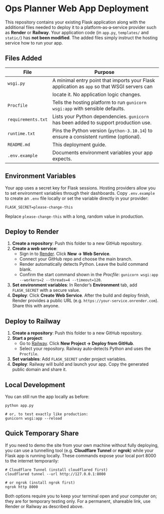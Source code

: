 # Ops Planner Web App Deployment

This repository contains your existing Flask application along with the
additional files needed to deploy it to a platform‐as‐a‐service provider such
as **Render** or **Railway**. Your application code (in `app.py`, `templates/`
and `static/`) has **not been modified**. The added files simply instruct the
hosting service how to run your app.

## Files Added

| File      | Purpose                                                                                       |
|-----------|------------------------------------------------------------------------------------------------|
| `wsgi.py` | A minimal entry point that imports your Flask application as `app` so that WSGI servers can    |
|           | locate it. No application logic changes.                                                      |
| `Procfile`| Tells the hosting platform to run `gunicorn wsgi:app` with sensible defaults.                  |
| `requirements.txt` | Lists your Python dependencies. `gunicorn` has been added to support production use. |
| `runtime.txt` | Pins the Python version (`python-3.10.14`) to ensure a consistent runtime (optional).      |
| `README.md` | This deployment guide.                                                                       |
| `.env.example` | Documents environment variables your app expects.                                         |

## Environment Variables

Your app uses a secret key for Flask sessions. Hosting providers allow you to
set environment variables through their dashboards. Copy `.env.example` to
create an `.env` file locally or set the variable directly in your provider:

```
FLASK_SECRET=please-change-this
```

Replace `please-change-this` with a long, random value in production.

## Deploy to Render

1. **Create a repository**: Push this folder to a new GitHub repository.
2. **Create a web service**:
   * Sign in to [Render](https://render.com). Click **New → Web Service**.
   * Connect your GitHub repo and choose the main branch.
   * Render automatically detects Python. Leave the build command blank.
   * Confirm the start command shown in the *Procfile*: `gunicorn wsgi:app --workers=2 --threads=4 --timeout=120`.
3. **Set environment variables**: In Render’s **Environment** tab, add `FLASK_SECRET` with a secure value.
4. **Deploy**: Click **Create Web Service**. After the build and deploy finish, Render provides a public URL (e.g. `https://your-service.onrender.com`). Share this with anyone.

## Deploy to Railway

1. **Create a repository**: Push this folder to a new GitHub repository.
2. **Start a project**:
   * Go to [Railway](https://railway.app). Click **New Project → Deploy from GitHub**.
   * Select your repository. Railway auto‑detects Python and uses the `Procfile`.
3. **Set variables**: Add `FLASK_SECRET` under project variables.
4. **Deploy**: Railway will build and launch your app. Copy the generated public domain and share it.

## Local Development

You can still run the app locally as before:

```
python app.py

# or, to test exactly like production:
gunicorn wsgi:app --reload
```

## Quick Temporary Share

If you need to demo the site from your own machine without fully deploying,
you can use a tunnelling tool (e.g. **Cloudflare Tunnel** or **ngrok**) while
your Flask app is running locally. These commands expose your local port
8000 to the internet temporarily:

```
# Cloudflare Tunnel (install cloudflared first)
cloudflared tunnel --url http://127.0.0.1:8000

# or ngrok (install ngrok first)
ngrok http 8000
```

Both options require you to keep your terminal open and your computer on;
they are for temporary testing only. For a permanent, shareable link, use
Render or Railway as described above.
